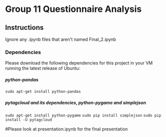 # Group 11 Questionnaire Analysis

## Instructions

Ignore any .ipynb files that aren't named Final_2.ipynb

### Dependencies
Please download the following dependencies for this project in your VM running the latest release of Ubuntu:

##### python-pandas
`sudo apt-get install python-pandas`

##### pytagcloud and its dependencies, python-pygame and simplejson
`sudo apt-get install python-pygame`
`sudo pip install simplejson`
`sudo pip install -U pytagcloud`

#Please look at presentation.ipynb for the final presentation

